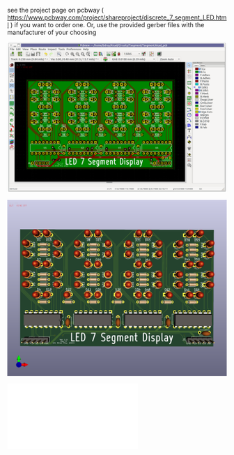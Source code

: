 see the project page on pcbway ( https://www.pcbway.com/project/shareproject/discrete_7_segment_LED.html ) if you want to order one. Or, use the provided gerber files with the manufacturer of your choosing

![PCB](7segment1.png?raw=true "PCB")

![PCB Render](7segment.png?raw=true "PCB Render")

![Schematic](7segment.pdf?raw=true "schematic") 
